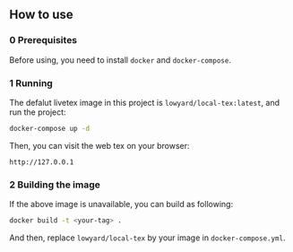 ## How to use  

### 0 Prerequisites

Before using, you need to install `docker` and `docker-compose`.

### 1 Running

The defalut livetex image in this project is `lowyard/local-tex:latest`, and run the project:

```bash
docker-compose up -d
```

Then, you can visit the web tex on your browser:

```
http://127.0.0.1
```

### 2 Building the image

If the above image is unavailable, you can build as following:

```bash
docker build -t <your-tag> .
``` 

And then, replace `lowyard/local-tex` by your image in `docker-compose.yml`.

